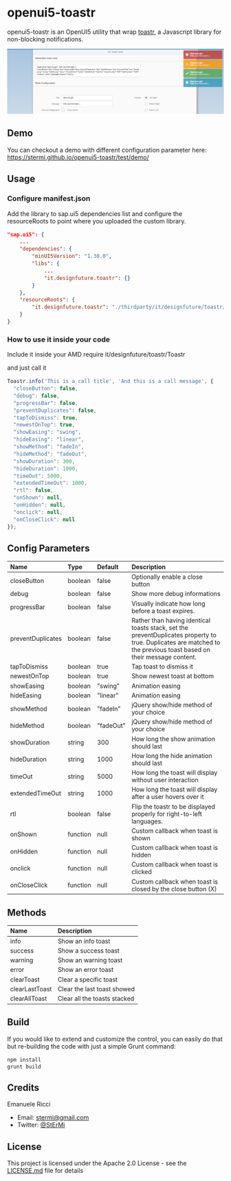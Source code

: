 # openui5-toastr

openui5-toastr is an OpenUI5 utility that wrap [toastr](https://github.com/CodeSeven/toastr), a Javascript library for non-blocking notifications.

![openui5-toastr preview](https://raw.githubusercontent.com/StErMi/openui5-toastr/master/preview.PNG)

## Demo

You can checkout a demo with different configuration parameter here: https://stermi.github.io/openui5-toastr/test/demo/

## Usage

### Configure manifest.json

Add the library to sap.ui5 dependencies list and configure the resourceRoots to point where you uploaded the custom library.

```json
"sap.ui5": {
    ...
	"dependencies": {
		"minUI5Version": "1.30.0",
		"libs": {
    		...
			"it.designfuture.toastr": {}
		}
	},
	"resourceRoots": {
		"it.designfuture.toastr": "./thirdparty/it/designfuture/toastr/"
	}
}
```

### How to use it inside your code

Include it inside your AMD require it/designfuture/toastr/Toastr

and just call it

```javascript
Toastr.info('This is a call title', 'And this is a call message', {
  "closeButton": false,
  "debug": false,
  "progressBar": false,
  "preventDuplicates": false,
  "tapToDismiss": true,
  "newestOnTop": true,
  "showEasing": "swing",
  "hideEasing": "linear",
  "showMethod": "fadeIn",
  "hideMethod": "fadeOut",
  "showDuration": 300,
  "hideDuration": 1000,
  "timeOut": 5000,
  "extendedTimeOut": 1000,
  "rtl": false,
  "onShown": null,
  "onHidden": null,
  "onclick": null,
  "onCloseClick": null
});
```

## Config Parameters

| Name | Type | Default| Description
| :---- | :------------------- | :---- | :---------  |
| closeButton | boolean | false | Optionally enable a close button
| debug | boolean | false | Show more debug informations
| progressBar | boolean | false | Visually indicate how long before a toast expires.
| preventDuplicates | boolean | false | Rather than having identical toasts stack, set the preventDuplicates property to true. Duplicates are matched to the previous toast based on their message content.
| tapToDismiss | boolean | true | Tap toast to dismiss it
| newestOnTop | boolean | true | Show newest toast at bottom
| showEasing | boolean | "swing" | Animation easing
| hideEasing | boolean | "linear" | Animation easing
| showMethod | boolean | "fadeIn" | jQuery show/hide method of your choice
| hideMethod | boolean | "fadeOut" | jQuery show/hide method of your choice
| showDuration | string | 300 | How long the show animation should last
| hideDuration | string | 1000 | How long the hide animation should last
| timeOut | string | 5000 | How long the toast will display without user interaction
| extendedTimeOut | string | 1000 | How long the toast will display after a user hovers over it
| rtl | boolean | false | Flip the toastr to be displayed properly for right-to-left languages.
| onShown | function | null | Custom callback when toast is shown
| onHidden | function | null | Custom callback when toast is hidden
| onclick | function | null | Custom callback when toast is clicked
| onCloseClick | function | null | Custom callback when toast is closed by the close button (X)


## Methods

| Name |  Description
| :---- | :------------------- |
| info | Show an info toast
| success | Show a success toast
| warning | Show an warning toast
| error | Show an error toast
| clearToast | Clear a specific toast
| clearLastToast | Clear the last toast showed
| clearAllToast | Clear all the toasts stacked

## Build

If you would like to extend and customize the control, you can easily do that but re-building the code with just a simple Grunt command:

```
npm install
grunt build
```

## Credits

Emanuele Ricci

 - Email: [stermi@gmail.com](stermi@gmail.com)
 - Twitter: [@StErMi](https://twitter.com/StErMi)

## License
This project is licensed under the Apache 2.0 License - see the [LICENSE.md](LICENSE.md) file for details
